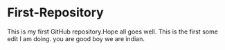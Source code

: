 # First-Repository
This is my first GitHub repository.Hope all goes well.
This is the first some edit I am doing.
you are good boy
 we are indian.
